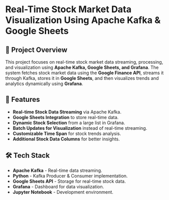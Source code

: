 # Real-Time Stock Market Data Visualization Using Apache Kafka & Google Sheets

## 📌 Project Overview
This project focuses on real-time stock market data streaming, processing, and visualization using **Apache Kafka, Google Sheets, and Grafana**. The system fetches stock market data using the **Google Finance API**, streams it through Kafka, stores it in **Google Sheets**, and then visualizes trends and analytics dynamically using **Grafana**.

## 🚀 Features
- **Real-time Stock Data Streaming** via Apache Kafka.
- **Google Sheets Integration** to store real-time data.
- **Dynamic Stock Selection** from a large list in Grafana.
- **Batch Updates for Visualization** instead of real-time streaming.
- **Customizable Time Span** for stock trends analysis.
- **Additional Stock Data Columns** for better insights.

## 🛠 Tech Stack
- **Apache Kafka** - Real-time data streaming.
- **Python** - Kafka Producer & Consumer implementation.
- **Google Sheets API** - Storage for real-time stock data.
- **Grafana** - Dashboard for data visualization.
- **Jupyter Notebook** - Development environment.





